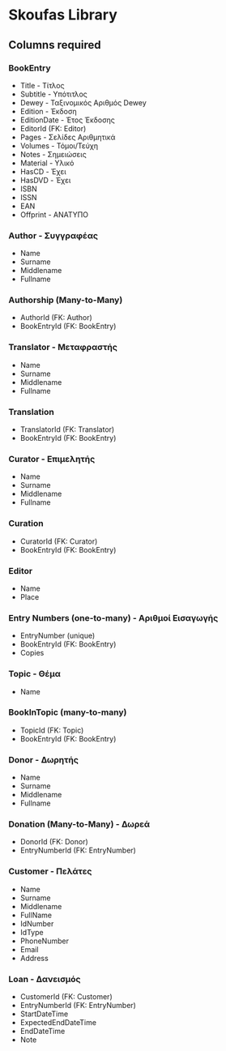 # Skoufas Library

## Columns required

### BookEntry

- Title - Τίτλος
- Subtitle - Υπότιτλος
- Dewey - Ταξινομικός Αριθμός Dewey
- Edition - Έκδοση
- EditionDate - Έτος Έκδοσης
- EditorId (FK: Editor)
- Pages - Σελίδες Αριθμητικά
- Volumes - Τόμοι/Τεύχη
- Notes - Σημειώσεις
- Material - Υλικό
- HasCD - Έχει
- HasDVD - Έχει
- ISBN
- ISSN
- EAN
- Offprint - ΑΝΑΤΥΠΟ

### Author - Συγγραφέας

- Name
- Surname
- Middlename
- Fullname

### Authorship (Many-to-Many)

- AuthorId (FK: Author)
- BookEntryId (FK: BookEntry)

### Translator - Μεταφραστής

- Name
- Surname
- Middlename
- Fullname

### Translation

- TranslatorId (FK: Translator)
- BookEntryId (FK: BookEntry)

### Curator - Επιμελητής

- Name
- Surname
- Middlename
- Fullname

### Curation

- CuratorId (FK: Curator)
- BookEntryId (FK: BookEntry)

### Editor

- Name
- Place

### Entry Numbers (one-to-many) - Αριθμοί Εισαγωγής

- EntryNumber (unique)
- BookEntryId (FK: BookEntry)
- Copies

### Topic - Θέμα

- Name

### BookInTopic (many-to-many)

- TopicId (FK: Topic)
- BookEntryId (FK: BookEntry)

### Donor - Δωρητής

- Name
- Surname
- Middlename
- Fullname

### Donation (Many-to-Many) - Δωρεά

- DonorId (FK: Donor)
- EntryNumberId (FK: EntryNumber)

### Customer - Πελάτες

- Name
- Surname
- Middlename
- FullName
- IdNumber
- IdType
- PhoneNumber
- Email
- Address

### Loan - Δανεισμός

- CustomerId (FK: Customer)
- EntryNumberId (FK: EntryNumber)
- StartDateTime
- ExpectedEndDateTime
- EndDateTime
- Note
